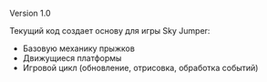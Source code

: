 Version 1.0

Текущий код создает основу для игры Sky Jumper:
- Базовую механику прыжков
- Движущиеся платформы
- Игровой цикл (обновление, отрисовка, обработка событий)
